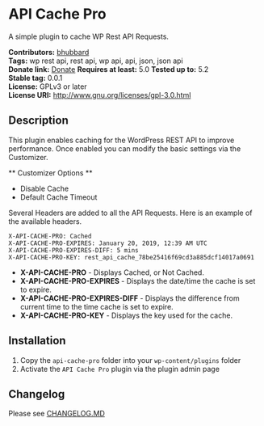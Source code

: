 # API Cache Pro #
A simple plugin to cache WP Rest API Requests.

**Contributors:** [bhubbard](https://profiles.wordpress.org/bhubbard)  
**Tags:** wp rest api, rest api, wp api, api, json, json api  
**Donate link:** [Donate](https://github.com/bhubbard/wp-rest-api-cache)
**Requires at least:** 5.0
**Tested up to:** 5.2  
**Stable tag:** 0.0.1  
**License:** GPLv3 or later  
**License URI:** http://www.gnu.org/licenses/gpl-3.0.html  

## Description ##

This plugin enables caching for the WordPress REST API to improve performance. Once enabled you can modify the basic settings via the Customizer.

** Customizer Options **

* Disable Cache
* Default Cache Timeout

Several Headers are added to all the API Requests. Here is an example of the available headers.

```
X-API-CACHE-PRO: Cached
X-API-CACHE-PRO-EXPIRES: January 20, 2019, 12:39 AM UTC
X-API-CACHE-PRO-EXPIRES-DIFF: 5 mins
X-API-CACHE-PRO-KEY: rest_api_cache_78be25416f69cd3a885dcf14017a0691
```

* **X-API-CACHE-PRO** - Displays Cached, or Not Cached.
* **X-API-CACHE-PRO-EXPIRES** - Displays the date/time the cache is set to expire.
* **X-API-CACHE-PRO-EXPIRES-DIFF** - Displays the difference from current time to the time cache is set to expire. 
* **X-API-CACHE-PRO-KEY** - Displays the key used for the cache.

## Installation ##

1. Copy the `api-cache-pro` folder into your `wp-content/plugins` folder
2. Activate the `API Cache Pro` plugin via the plugin admin page

## Changelog ##

Please see [CHANGELOG.MD](CHANGELOG.md)
